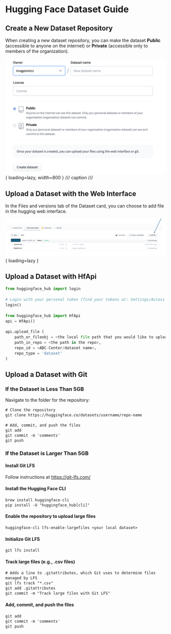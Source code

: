 # Hugging Face Dataset Guide

## Create a New Dataset Repository
When creating a new dataset repository, you can make the dataset **Public** (accessible to anyone on the internet) or **Private** (accessible only to members of the organization).

![New dataset repository interface](images/HF-dataset-upload/346972860-ed0feb0e-529b-4021-b44f-41ac96680bc3.png){ loading=lazy, width=800 }
/// caption
///

## Upload a Dataset with the Web Interface
In the Files and versions tab of the Dataset card, you can choose to add file in the hugging web interface.

![Dataset repository Add file button](images/HF-dataset-upload/346190430-9e6cef9b-18ef-4d4a-84c5-1a3f75ac9336.png){ loading=lazy }

## Upload a Dataset with HfApi
``` py linenums="1"
from huggingface_hub import login

# Login with your personal token (find your tokens at: Settings/Access Tokens)
login()

from huggingface_hub import HfApi
api = HfApi()

api.upload_file (
    path_or_fileobj = <the local file path that you would like to upload>,
    path_in_repo = <the path in the repo>,
    repo_id = <ABC-Center/dataset name>,
    repo_type = 'dataset'
)
```

## Upload a Dataset with Git
### If the Dataset is Less Than 5GB
Navigate to the folder for the repository:
```
# Clone the repository
git clone https://huggingface.co/datasets/username/repo-name

# Add, commit, and push the files
git add
git commit -m 'comments'
git push

```
### If the Dataset is Larger Than 5GB
#### Install Git LFS
Follow instructions at https://git-lfs.com/

#### Install the Hugging Face CLI
```
brew install huggingface-cli
pip install -U "huggingface_hub[cli]"
```

#### Enable the repository to upload large files
```
huggingface-cli lfs-enable-largefiles <your local dataset>
```

#### Initialize Git LFS
```
git lfs install
```

#### Track large files (e.g., .csv files)
```
# Adds a line to .gitattributes, which Git uses to determine files managed by LFS
git lfs track "*.csv"  
git add .gitattributes
git commit -m "Track large files with Git LFS"
```

#### Add, commit, and push the files
```
git add 
git commit -m 'comments'
git push
```
